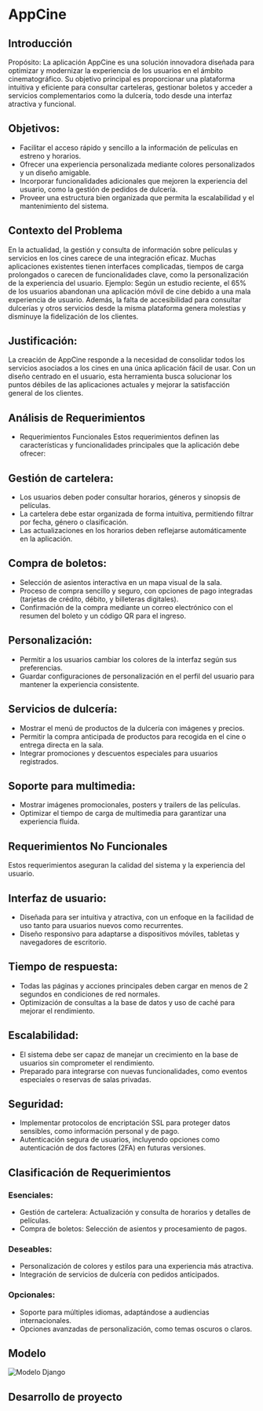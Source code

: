 # AppCine

## Introducción
Propósito:
La aplicación AppCine es una solución innovadora diseñada para optimizar y modernizar la experiencia de los usuarios en el ámbito cinematográfico. Su objetivo principal es proporcionar una plataforma intuitiva y eficiente para consultar carteleras, gestionar boletos y acceder a servicios complementarios como la dulcería, todo desde una interfaz atractiva y funcional.

## Objetivos:

* Facilitar el acceso rápido y sencillo a la información de películas en estreno y horarios.
* Ofrecer una experiencia personalizada mediante colores personalizados y un diseño amigable.
* Incorporar funcionalidades adicionales que mejoren la experiencia del usuario, como la gestión de pedidos de dulcería.
* Proveer una estructura bien organizada que permita la escalabilidad y el mantenimiento del sistema.

## Contexto del Problema
En la actualidad, la gestión y consulta de información sobre películas y servicios en los cines carece de una integración eficaz. Muchas aplicaciones existentes tienen interfaces complicadas, tiempos de carga prolongados o carecen de funcionalidades clave, como la personalización de la experiencia del usuario.
Ejemplo: Según un estudio reciente, el 65% de los usuarios abandonan una aplicación móvil de cine debido a una mala experiencia de usuario. Además, la falta de accesibilidad para consultar dulcerías y otros servicios desde la misma plataforma genera molestias y disminuye la fidelización de los clientes.

## Justificación:
La creación de AppCine responde a la necesidad de consolidar todos los servicios asociados a los cines en una única aplicación fácil de usar. Con un diseño centrado en el usuario, esta herramienta busca solucionar los puntos débiles de las aplicaciones actuales y mejorar la satisfacción general de los clientes.

## Análisis de Requerimientos
* Requerimientos Funcionales
Estos requerimientos definen las características y funcionalidades principales que la aplicación debe ofrecer:

## Gestión de cartelera:
* Los usuarios deben poder consultar horarios, géneros y sinopsis de películas.
* La cartelera debe estar organizada de forma intuitiva, permitiendo filtrar por fecha, género o clasificación.
* Las actualizaciones en los horarios deben reflejarse automáticamente en la aplicación.
## Compra de boletos:
* Selección de asientos interactiva en un mapa visual de la sala.
* Proceso de compra sencillo y seguro, con opciones de pago integradas (tarjetas de crédito, débito, y billeteras digitales).
* Confirmación de la compra mediante un correo electrónico con el resumen del boleto y un código QR para el ingreso.
## Personalización:
* Permitir a los usuarios cambiar los colores de la interfaz según sus preferencias.
* Guardar configuraciones de personalización en el perfil del usuario para mantener la experiencia consistente.
## Servicios de dulcería:
* Mostrar el menú de productos de la dulcería con imágenes y precios.
* Permitir la compra anticipada de productos para recogida en el cine o entrega directa en la sala.
* Integrar promociones y descuentos especiales para usuarios registrados.
## Soporte para multimedia:
* Mostrar imágenes promocionales, posters y trailers de las películas.
* Optimizar el tiempo de carga de multimedia para garantizar una experiencia fluida.

## Requerimientos No Funcionales
Estos requerimientos aseguran la calidad del sistema y la experiencia del usuario.

## Interfaz de usuario:
* Diseñada para ser intuitiva y atractiva, con un enfoque en la facilidad de uso tanto para usuarios nuevos como recurrentes.
* Diseño responsivo para adaptarse a dispositivos móviles, tabletas y navegadores de escritorio.
## Tiempo de respuesta:
* Todas las páginas y acciones principales deben cargar en menos de 2 segundos en condiciones de red normales.
* Optimización de consultas a la base de datos y uso de caché para mejorar el rendimiento.
## Escalabilidad:
* El sistema debe ser capaz de manejar un crecimiento en la base de usuarios sin comprometer el rendimiento.
* Preparado para integrarse con nuevas funcionalidades, como eventos especiales o reservas de salas privadas.
## Seguridad:
* Implementar protocolos de encriptación SSL para proteger datos sensibles, como información personal y de pago.
* Autenticación segura de usuarios, incluyendo opciones como autenticación de dos factores (2FA) en futuras versiones.

## Clasificación de Requerimientos
###  Esenciales:
* Gestión de cartelera: Actualización y consulta de horarios y detalles de películas.
* Compra de boletos: Selección de asientos y procesamiento de pagos.
### Deseables:
* Personalización de colores y estilos para una experiencia más atractiva.
* Integración de servicios de dulcería con pedidos anticipados.
### Opcionales:
* Soporte para múltiples idiomas, adaptándose a audiencias internacionales.
* Opciones avanzadas de personalización, como temas oscuros o claros.
## Modelo
![Modelo Django](https://github.com/user-attachments/assets/cb19e7de-4371-4487-a710-e55b3315b35e)

## Desarrollo de proyecto
